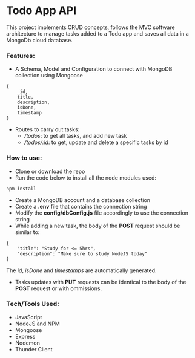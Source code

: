 # Todo App API
This project implements CRUD concepts, follows the MVC software architecture to manage tasks added to a Todo app and saves all data in a MongoDb cloud database.

### Features:
- A Schema, Model and Configuration to connect with MongoDB collection using Mongoose
```
{
    _id,
    title,
    description,
    isDone,
    timestamp
}
```
- Routes to carry out tasks:
    - */todos*: to get all tasks, and add new task
    - */todos/:id*: to get, update and delete a specific tasks by id

### How to use:
- Clone or download the repo
- Run the code below to install all the node modules used:
```
npm install
```
- Create a MongoDB account and a database collection
- Create a **.env** file that contains the connection string
- Modify the **config/dbConfig.js** file accordingly to use the connection string 
- While adding a new task, the body of the __POST__ request should be similar to:
```
{
    "title": "Study for <= 5hrs",
    "description": "Make sure to study NodeJS today"
}
```
The *id*, *isDone* and *timestamps* are automatically generated.
- Tasks updates with __PUT__ requests can be identical to the body of the __POST__ request or with ommissions.

### Tech/Tools Used:
- JavaScript
- NodeJS and NPM
- Mongoose
- Express
- Nodemon
- Thunder Client
